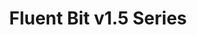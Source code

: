 ---
title: 'Fluent Bit v1.5 Series'
description: "<a href='https://github.com/fluent/fluent-bit/tree/1.5'>Fluent Bit v1.5</a> is the old branch. Based on bug reports or specific minor feature requests, we do quick releases upon demand. Below is a list of the notes for each version."
url: '/documentation/v1.5/'
latestVer: true
releaseNotes:
  heading: "Release Notes v1.8.3"
  version: "v1.8.3"
  text: "Fluent Bit is a Fast and Lightweight Data Processor and Forwarder for Linux, BSD and OSX. We are proud to announce the availability of Fluent Bit v1.8.3. <br>
  For people upgrading from previous versions you must read the Upgrading Notes section of our documentation:
  https://docs.fluentbit.io/manual/installation/upgrade_notes"
---